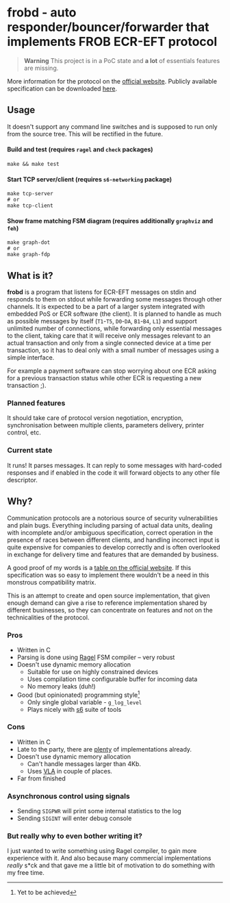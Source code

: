 # frobd - auto responder/bouncer/forwarder that implements FROB ECR-EFT protocol

> **Warning**
> This project is in a PoC state and __a lot__ of essentials features are missing.

More information for the protocol on the [official website][b]. Publicly
available specification can be downloaded [here][c].

## Usage

It doesn't support any command line switches and is supposed to run only from
the source tree. This will be rectified in the future.

#### Build and test (requires `ragel` and `check` packages)

```shell
make && make test
```

#### Start TCP server/client (requires `s6-networking` package)

```shell
make tcp-server
# or
make tcp-client
```

#### Show frame matching FSM diagram (requires additionally `graphviz` and `feh`)

```shell
make graph-dot
# or
make graph-fdp
```

## What is it?

__frobd__ is a program that listens for ECR-EFT messages on stdin and responds
to them on stdout while forwarding some messages through other channels. It is
expected to be a part of a larger system integrated with embedded PoS or ECR
software (the client). It is planned to handle as much as possible messages by
itself (`T1`-`T5`, `D0`-`DA`, `B1`-`B4`, `L1`) and support unlimited number of
connections, while forwarding only essential messages to the client, taking care
that it will receive only messages relevant to an actual transaction and only
from a single connected device at a time per transaction, so it has to deal
only with a small number of messages using a simple interface.

For example a payment software can stop worrying about one ECR asking for a
previous transaction status while other ECR is requesting a new transaction ;).

### Planned features

It should take care of protocol version negotiation, encryption, synchronisation
between multiple clients, parameters delivery, printer control, etc.

### Current state

It runs! It parses messages. It can reply to some messages with hard-coded
responses and if enabled in the code it will forward objects to any other file
descriptor.

## Why?

Communication protocols are a notorious source of security vulnerabilities and
plain bugs. Everything including parsing of actual data units, dealing with
incomplete and/or ambiguous specification, correct operation in the presence of
races between different clients, and handling incorrect input is quite expensive
for companies to develop correctly and is often overlooked in exchange for
delivery time and features that are demanded by business.

A good proof of my words is a [table on the official website][e]. If this
specification was so easy to implement there wouldn't be a need in this
monstrous compatibility matrix.

This is an attempt to create and open source implementation, that given enough
demand can give a rise to reference implementation shared by different
businesses, so they can concentrate on features and not on the technicalities
of the protocol.

### Pros

  * Written in C
  * Parsing is done using [Ragel][d] FSM compiler – very robust
  * Doesn't use dynamic memory allocation
      * Suitable for use on highly constrained devices
      * Uses compilation time configurable buffer for incoming data
      * No memory leaks (duh!)
  * Good (but opinionated) programming style[^1]
      * Only single global variable - `g_log_level`
      * Plays nicely with [s6][f] suite of tools

### Cons

  * Written in C
  * Late to the party, there are [plenty][a] of implementations already.
  * Doesn't use dynamic memory allocation
      * Can't handle messages larger than 4Kb.
      * Uses [VLA][g] in couple of places.
  * Far from finished

### Asynchronous control using signals

  * Sending `SIGPWR` will print some internal statistics to the log
  * Sending `SIGINT` will enter debug console

### But really why to even bother writing it?

I just wanted to write something using Ragel compiler, to gain more experience
with it. And also because many commercial implementations _really_ s*ck and that
gave me a little bit of motivation to do something with my free time.

[a]: https://docs.google.com/spreadsheets/d/e/2PACX-1vRiI60ObK9intEg0UeKCH4VsrhnbugVFbIsJbklCG4XqIVjvR3YCbW9a07BpVjrbw/pubhtml/sheet?gid=832359086
[b]: https://frob.pl/protokol-ecr-eft/
[c]: https://archiwum_mpit.bip.gov.pl/kasy-on-line/kasy-on-line.html
[d]: http://www.colm.net/open-source/ragel/
[e]: https://frob.pl/protokol-ecr-eft/#ECREFT
[f]: https://skarnet.org/software/s6/
[g]: https://en.cppreference.com/w/c/language/array#Variable-length_arrays

[^1]: Yet to be achieved
